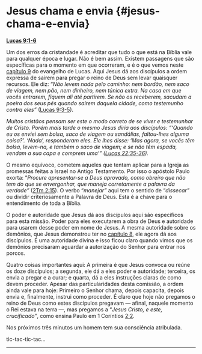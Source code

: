 # Jesus chama e envia {#jesus-chama-e-envia}

[**Lucas 9:1-6**](http://bibliaonline.com.br/acf/lc/9/1-6)

Um dos erros da cristandade é acreditar que tudo o que está na Bíblia vale para qualquer época e lugar. Não é bem assim. Existem passagens que são específicas para o momento em que ocorreram, e é o que vemos neste [capítulo 9](http://bibliaonline.com.br/acf/lc/9) do evangelho de Lucas. Aqui Jesus dá aos discípulos a ordem expressa de saírem para pregar o reino de Deus sem levar quaisquer recursos. Ele diz: “_Não levem nada pelo caminho: nem bordão, nem saco de viagem, nem pão, nem dinheiro, nem túnica extra. Na casa em que vocês entrarem, fiquem ali até partirem. Se não os receberem, sacudam a poeira dos seus pés quando saírem daquela cidade, como testemunho contra eles”_ ([Lucas 9:3-5](http://bibliaonline.com.br/acf/lc/9/3-5)).

_Muitos cristãos pensam ser este o modo correto de se viver e testemunhar de Cristo. Porém mais tarde o mesmo Jesus diria aos discípulos: “‘Quando eu os enviei sem bolsa, saco de viagem ou sandálias, faltou-lhes alguma coisa?’. ‘Nada’, responderam eles. Ele lhes disse: ‘Mas agora, se vocês têm bolsa, levem-na, e também o saco de viagem; e se não têm espada, vendam a sua capa e comprem uma’” (_[_Lucas 22:35-36_](http://bibliaonline.com.br/acf/lc/22/35-36)_)._

O mesmo equívoco, cometem aqueles que tentam aplicar para a Igreja as promessas feitas a Israel no Antigo Testamento. Por isso o apóstolo Paulo exorta: “_Procure apresentar-se a Deus aprovado, como obreiro que não tem do que se envergonhar, que maneja corretamente a palavra da verdade”_ ([2Tm 2:15](http://bibliaonline.com.br/acf/2tm/2/15)). O verbo “_manejar”_ aqui tem o sentido de “_dissecar”_ ou dividir criteriosamente a Palavra de Deus. Esta é a chave para o entendimento de toda a Bíblia.

O poder e autoridade que Jesus dá aos discípulos aqui são específicos para esta missão. Poder para eles executarem a obra de Deus e autoridade para usarem desse poder em nome de Jesus. A mesma autoridade sobre os demônios, que Jesus demonstrou ter no [capítulo 8](http://bibliaonline.com.br/acf/lc/8), ele agora dá aos discípulos. É uma autoridade divina e isso ficou claro quando vimos que os demônios precisaram aguardar a autorização do Senhor para entrar nos porcos.

Quatro coisas importantes aqui: A primeira é que Jesus convoca ou reúne os doze discípulos; a segunda, ele dá a eles poder e autoridade; terceira, os envia a pregar e a curar; e quarta, dá a eles instruções claras de como devem proceder. Apesar das particularidades desta comissão, a ordem ainda vale para hoje: Primeiro o Senhor chama, depois capacita, depois envia e, finalmente, instrui como proceder. É claro que hoje não pregamos o reino de Deus como estes discípulos pregavam — afinal, naquele momento o Rei estava na terra —, mas pregamos a “_Jesus Cristo, e este, crucificado”_, como ensina Paulo em 1 Coríntios [2:2](http://bibliaonline.com.br/acf/1co/2/2).

Nos próximos três minutos um homem tem sua consciência atribulada.

tic-tac-tic-tac...

*****